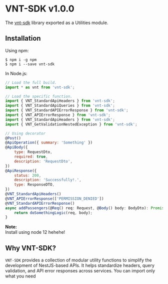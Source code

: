 # VNT-SDK v1.0.0

The [vnt-sdk](https://www.facebook.com/kien.nguyen.2022001/) library exported as a Utilities module.

## Installation

Using npm:
```shell
$ npm i -g npm
$ npm i --save vnt-sdk
```

In Node.js:
```js
// Load the full build.
import * as vnt from 'vnt-sdk';

// Load the specific function.
import { VNT_StandardApiHeaders } from 'vnt-sdk';
import { VNT_StandardApiQueries } from 'vnt-sdk';
import { VNT_StandardAPIErrorResponse } from 'vnt-sdk';
import { VNT_APIErrorResponse } from 'vnt-sdk';
import { VNT_StandardApiHeaders } from 'vnt-sdk';
import { VNT_GetValidationNestedException } from 'vnt-sdk';

// Using decorator
@Post()
@ApiOperation({ summary: 'Something' })
@ApiBody({
    type: RequestDto,
    required: true,
    description: 'RequestDto',
})
@ApiResponse({
    status: 200,
    description: 'Successfully!.',
    type: ResponseDTO,
})
@VNT_StandardApiHeaders()
@VNT_APIErrorResponse(['PERMISSION_DENIED'])
@VNT_StandardAPIErrorResponse()
async addPassengers(@Req() req: Request, @Body() body: BodyDto): Promise<ResponseDTO> {
    return doSomethingLogic(req, body);
}
```

**Note:**<br>
Install using node 12 hehehe!

## Why VNT-SDK?

`VNT-SDK` provides a collection of modular utility functions to simplify the development of NestJS-based APIs. It helps standardize headers, query validation, and API error responses across services.
You can import only what you need